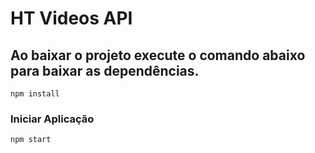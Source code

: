 # HT Videos API

## Ao baixar o projeto execute o comando abaixo para baixar as dependências.
```
npm install
```

### Iniciar Aplicação
```
npm start
```